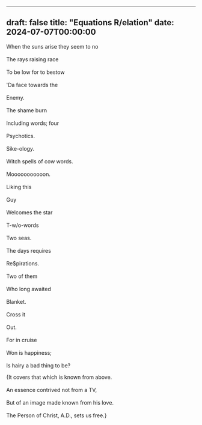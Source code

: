 
---
draft: false
title: "Equations R/elation"
date: 2024-07-07T00:00:00
---

When the suns arise they seem to no <br>  
The rays raising race <br>  
To be low for to bestow <br>  
'Da face towards the <br>  
Enemy. <br>  
The shame burn <br>  
Including words; four <br>  
Psychotics. <br>  
Sike-ology. <br>  
Witch spells of cow words. <br>  
Mooooooooooon. <br>  
Liking this <br>  
Guy <br>  
Welcomes the star <br>  
T-w/o-words <br>  
Two seas. <br>  
The days requires <br>  
Re$pirations. <br>  
Two of them <br>  
Who long awaited <br>  
Blanket. <br>  
Cross it <br>  
Out. <br>  
For in cruise <br>  
Won is happiness; <br>  
Is hairy a bad thing to be? <br>  

{It covers that which is known from above. <br>  
An essence contrived not from a TV, <br>  
But of an image made known from his love. <br>  
The Person of Christ, A.D., sets us free.}